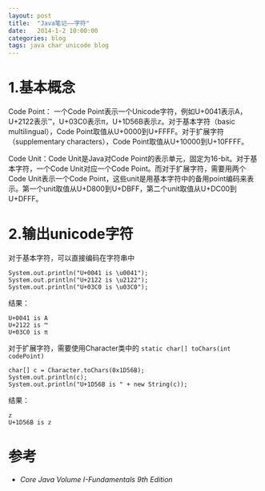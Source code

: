 ```yaml
---
layout: post
title:  "Java笔记——字符"
date:   2014-1-2 10:00:00
categories: blog
tags: java char unicode blog
---
```


# 1.基本概念

Code Point： 一个Code Point表示一个Unicode字符，例如U+0041表示A，U+2122表示™，U+03C0表示π，U+1D56B表示𝕫。对于基本字符（basic multilingual），Code Point取值从U+0000到U+FFFF。对于扩展字符（supplementary characters），Code Point取值从U+10000到U+10FFFF。

Code Unit：Code Unit是Java对Code Point的表示单元，固定为16-bit。对于基本字符，一个Code Unit对应一个Code Point。而对于扩展字符，需要用两个Code Unit表示一个Code Point，这些unit是用基本字符中的备用point编码来表示。第一个unit取值从U+D800到U+DBFF，第二个unit取值从U+DC00到U+DFFF。

# 2.输出unicode字符

对于基本字符，可以直接编码在字符串中

```
System.out.println("U+0041 is \u0041");
System.out.println("U+2122 is \u2122");
System.out.println("U+03C0 is \u03C0");
```

结果：

```
U+0041 is A
U+2122 is ™
U+03C0 is π
```

对于扩展字符，需要使用Character类中的 `static char[] toChars(int codePoint)`

```
char[] c = Character.toChars(0x1D56B);
System.out.println(c);
System.out.println("U+1D56B is " + new String(c));
```

结果：

```
𝕫
U+1D56B is 𝕫
```

# 参考

- *Core Java Volume I-Fundamentals 9th Edition*
